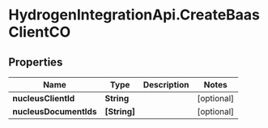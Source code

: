 # HydrogenIntegrationApi.CreateBaasClientCO

## Properties
Name | Type | Description | Notes
------------ | ------------- | ------------- | -------------
**nucleusClientId** | **String** |  | [optional] 
**nucleusDocumentIds** | **[String]** |  | [optional] 


